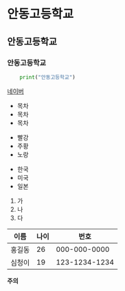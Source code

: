 # 안동고등학교
## 안동고등학교
### 안동고등학교

```python
    print("안동고등학교")
```

[네이버](naver.com)

* 목차
* 목차
* 목차

+ 빨강
 + 주황
  + 노랑

- 한국
 - 미국
  - 일본

1. 가
2. 나
3. 다

이름|나이|번호
---|---|---
홍길동|26|000-000-0000
심청이|19|123-1234-1234

**주의**
